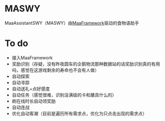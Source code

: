 # MASWY
MaaAssistantSWY（MASWY）由[MaaFramework](https://github.com/MaaAssistantArknights/MaaFramework)驱动的食物语助手

# To do
- 接入MaaFramework
- 奖励识别（存疑，没有昨夜圆车的企鹅物流那种数据站的话奖励识别真的有用吗，感觉在这游戏剩余的寿命也不会有人做）
- 自动探索
- 自动寻踪
- 自动送礼+点好感度
- 自动任务（感觉很难，识别没满级的卡和膳具什么的）
- 刷在线时长自动领奖励
- 自动连战
- 优化自动客潮（目前是遍历所有需求点，优化为只点击出现的需求点）

